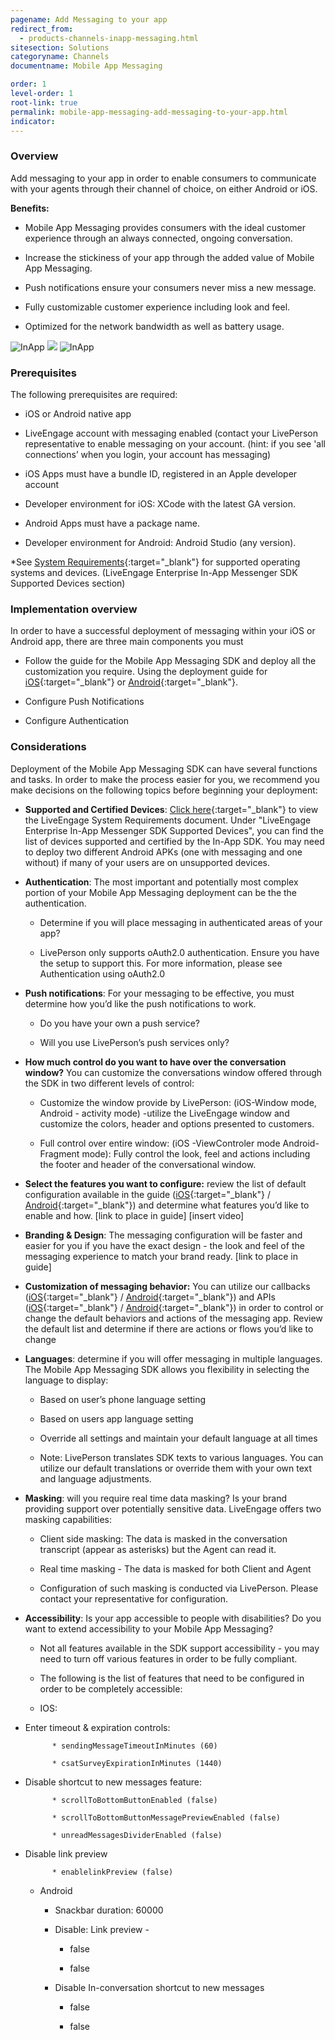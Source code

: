 ```yaml
---
pagename: Add Messaging to your app
redirect_from:
  - products-channels-inapp-messaging.html
sitesection: Solutions
categoryname: Channels
documentname: Mobile App Messaging

order: 1
level-order: 1
root-link: true
permalink: mobile-app-messaging-add-messaging-to-your-app.html
indicator:
---
```


### Overview

Add messaging to your app in order to enable consumers to communicate with your agents through their channel of choice, on either Android or iOS.

**Benefits:**

* Mobile App Messaging provides consumers with the ideal customer experience through an always connected, ongoing conversation.

* Increase the stickiness of your app through the added value of Mobile App Messaging.

* Push notifications ensure your consumers never miss a new message.

* Fully customizable customer experience including look and feel.

* Optimized for the network bandwidth as well as battery usage.

<img src="img/inapp1.png" alt="InApp" style="max-width:230px;max-height:700px;"> <img src="img/inapp2.png" style="max-width:230px;max-height:700px;"> <img src="img/inapp3.png" alt="InApp" style="max-width:230px;max-height:700px;">


### Prerequisites

The following prerequisites are required:

* iOS or Android native app

* LiveEngage account with messaging enabled (contact your LivePerson representative to enable messaging on your account.  (hint: if you see 'all connections’ when you login, your account has messaging)

* iOS Apps must have a bundle ID, registered in an Apple developer account

* Developer environment for iOS: XCode with the latest GA version.

* Android Apps must have a package name.

* Developer environment for Android: Android Studio (any version).

*See [System Requirements](https://s3-eu-west-1.amazonaws.com/ce-sr/CA/Admin/Sys+req/System+requirements.pdf){:target="_blank"} for supported operating systems and devices. (LiveEngage Enterprise In-App Messenger SDK Supported Devices section)

### Implementation overview

In order to have a successful deployment of messaging within your iOS or Android app, there are three main components you must

* Follow the guide for the Mobile App Messaging SDK and deploy all the customization you require. Using the deployment guide for [iOS](consumer-experience-ios-sdk-quick-start.html){:target="_blank"} or [Android](android-quickstart.html){:target="_blank"}.

* Configure Push Notifications

* Configure Authentication

### Considerations

Deployment of the Mobile App Messaging SDK can have several functions and tasks.  In order to make the process easier for you, we recommend you make decisions on the following topics before beginning your deployment:

* **Supported and Certified Devices**: [Click here](https://s3-eu-west-1.amazonaws.com/ce-sr/CA/Admin/Sys+req/System+requirements.pdf){:target="_blank"} to view the LiveEngage System Requirements document. Under "LiveEngage Enterprise In-App Messenger SDK Supported Devices", you can find the list of devices supported and certified by the In-App SDK. You may need to deploy two different Android APKs (one with messaging and one without) if many of your users are on unsupported devices.

* **Authentication**: The most important and potentially most complex portion of your Mobile App Messaging deployment can be the the authentication.  

    * Determine if you will place messaging in authenticated areas of your app?

    * LivePerson only supports oAuth2.0 authentication.  Ensure you have the setup to support this.  For more information, please see Authentication using oAuth2.0

* **Push notifications**: For your messaging to be effective, you must determine how you’d like the push notifications to work.

    * Do you have your own a push service?

    * Will you use LivePerson’s push services only?

* **How much control do you want to have over the conversation window?** You can customize the conversations window offered through the SDK in two different levels of control:

    * Customize the window provide by LivePerson: (iOS-Window mode, Android - activity mode) -utilize the LiveEngage window and customize the colors, header and options presented to customers.

    * Full control over entire window: (iOS -ViewControler mode Android- Fragment mode): Fully control the look, feel and actions including the footer and header of the conversational window.

* **Select the features you want to configure:** review the list of default configuration available in the guide ([iOS](/consumer-experience-ios-sdk-configuring-the-sdk.html){:target="_blank"} / [Android](/android-authentication.html){:target="_blank"}) and determine what features you’d like to enable and how. [link to place in guide]  [insert video]

* **Branding & Design**: The messaging configuration will be faster and easier for you if you have the exact design - the look and feel of the messaging experience to match your brand ready. [link to place in guide]

* **Customization of messaging behavior:** You can utilize our callbacks ([iOS](consumer-experience-ios-sdk-callbacks-index.html){:target="_blank"} / [Android](/android-callbacks-index.html){:target="_blank"}) and APIs ([iOS](consumer-experience-ios-sdk-initialize.html){:target="_blank"} / [Android](/android-initializeproperties.html){:target="_blank"}) in order to control or change the default behaviors and actions of the messaging app.  Review the default list and determine if there are actions or flows you’d like to change

* **Languages**: determine if you will offer messaging in multiple languages.  The Mobile App Messaging SDK allows you flexibility in selecting the language to display:

    * Based on user’s phone language setting

    * Based on users app language setting

    * Override all settings and maintain your default language at all times

    * Note: LivePerson translates SDK texts to various languages.  You can utilize our default translations or override them with your own text and language adjustments.

* **Masking**: will you require real time data masking? Is your brand providing support over potentially sensitive data.  LiveEngage offers two masking capabilities:

    * Client side masking: The data is masked in the conversation transcript (appear as asterisks) but the Agent can read it.

    * Real time masking - The data is masked for both Client and Agent

    * Configuration of such masking is conducted via LivePerson.  Please contact your representative for configuration.

* **Accessibility**: Is your app accessible to people with disabilities? Do you want to extend accessibility to your Mobile App Messaging?

    * Not all features available in the SDK support accessibility - you may need to turn off various features in order to be fully compliant.  

    * The following is the list of features that need to be configured in order to be completely accessible:

    * IOS:

* Enter timeout & expiration controls:

            * sendingMessageTimeoutInMinutes (60)

            * csatSurveyExpirationInMinutes (1440)

* Disable shortcut to new messages feature:

            * scrollToBottomButtonEnabled (false)

            * scrollToBottomButtonMessagePreviewEnabled (false)

            * unreadMessagesDividerEnabled (false)

* Disable link preview

            * enablelinkPreview (false)

    * Android

        * Snackbar duration: <integer name = snachbar_duration_for_accessibility> 60000 </integer>

        * Disable: Link preview -

            * <bool name ="link_preview_enable_real_time_preview" > false </bool>

            * <bool name ="link_preview_enable_feature" > false </bool>

        * Disable In-conversation shortcut to new messages

            * <bool name ="scroll_down_indicator_enabled" > false </bool>

            * <bool name ="scroll_down_indicator_unread_summary_enabled" > false </bool>
